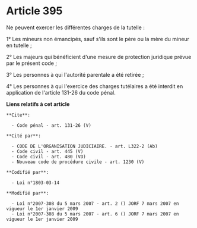 # Article 395

Ne peuvent exercer les différentes charges de la tutelle : 

1° Les mineurs non émancipés, sauf s'ils sont le père ou la mère du mineur en tutelle ; 

2° Les majeurs qui bénéficient d'une mesure de protection juridique prévue par le présent code ; 

3° Les personnes à qui l'autorité parentale a été retirée ; 

4° Les personnes à qui l'exercice des charges tutélaires a été interdit en application de l'article 131-26 du code pénal.

**Liens relatifs à cet article**

	**Cite**:

	  - Code pénal - art. 131-26 (V)

	**Cité par**:

	  - CODE DE L'ORGANISATION JUDICIAIRE. - art. L322-2 (Ab)
	  - Code civil - art. 445 (V)
	  - Code civil - art. 480 (VD)
	  - Nouveau code de procédure civile - art. 1230 (V)

	**Codifié par**:

	  - Loi n°1803-03-14

	**Modifié par**:

	  - Loi n°2007-308 du 5 mars 2007 - art. 2 () JORF 7 mars 2007 en vigueur le 1er janvier 2009
	  - Loi n°2007-308 du 5 mars 2007 - art. 6 () JORF 7 mars 2007 en vigueur le 1er janvier 2009
